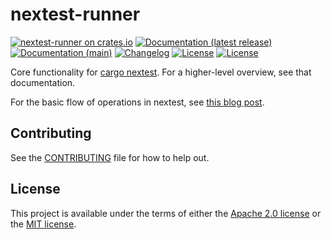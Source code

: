 # nextest-runner

[![nextest-runner on crates.io](https://img.shields.io/crates/v/nextest-runner)](https://crates.io/crates/nextest-runner)
[![Documentation (latest release)](https://img.shields.io/badge/docs-latest-brightgreen.svg)](https://docs.rs/nextest-runner/)
[![Documentation (main)](https://img.shields.io/badge/docs-main-purple)](https://nexte.st/rustdoc/nextest_runner/)
[![Changelog](https://img.shields.io/badge/changelog-latest-blue)](CHANGELOG.md)
[![License](https://img.shields.io/badge/license-Apache-green.svg)](LICENSE-APACHE)
[![License](https://img.shields.io/badge/license-MIT-green.svg)](LICENSE-MIT)

Core functionality for [cargo nextest](https://crates.io/crates/cargo-nextest). For a
higher-level overview, see that documentation.

For the basic flow of operations in nextest, see [this blog
post](https://sunshowers.io/posts/nextest-and-tokio/).

## Contributing

See the [CONTRIBUTING](../CONTRIBUTING.md) file for how to help out.

## License

This project is available under the terms of either the [Apache 2.0 license](../LICENSE-APACHE) or
the [MIT license](../LICENSE-MIT).

<!--
README.md is generated from README.tpl by cargo readme. To regenerate, run from the repository root:

./scripts/regenerate-readmes.sh
-->
